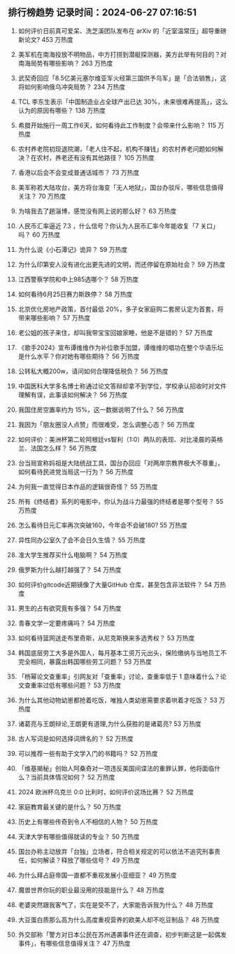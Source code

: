 
## 排行榜趋势 记录时间：2024-06-27 07:16:51
  
  1. 如何评价日前真可爱呆、洗芝溪团队发布在 arXiv 的「近室温常压」超导重磅新论文? 453 万热度
    
  2. 美军机在南海投放不明物品，中方打捞到潜艇探测器，美方此举有何目的？对南海局势有哪些影响？ 263 万热度
    
  3. 武契奇回应「8.5亿美元塞尔维亚军火经第三国供予乌军」是「合法销售」，这将如何影响俄乌冲突局势？ 234 万热度
    
  4. TCL 李东生表示「中国制造业占全球产出已达 30%，未来很难再提高」，这么认为的原因有哪些？ 138 万热度
    
  5. 希腊开始施行一周工作6天，如何看待此工作制度？会带来什么影响？ 115 万热度
    
  6. 农村养老院初现退院潮，「老人住不起，机构不赚钱」的农村养老问题如何解决？在农村，养老还有没有其他路径？ 105 万热度
    
  7. 香港以后会不会变成普通话城市？ 73 万热度
    
  8. 美军称若大陆攻台，美方将台海变「无人地狱」，国台办驳斥，哪些信息值得关注？ 70 万热度
    
  9. 为啥我去了趟淄博，感觉没有网上说的那么好？ 63 万热度
    
  10. 人民币汇率逼近 7.3 ，什么信号？你认为人民币汇率今年能收复「7 关口」吗？ 60 万热度
    
  11. 为什么说《小石潭记》诡异？ 59 万热度
    
  12. 为什么印第安人没有进化出更先进的文明，而还停留在原始社会？ 59 万热度
    
  13. 江西警察学院和中上985选哪个？ 58 万热度
    
  14. 如何看待6月25日赛力斯跌停？ 58 万热度
    
  15. 北京优化房地产政策，首付最低 20%，多子女家庭购二套房认定为首套，将带来哪些影响？ 57 万热度
    
  16. 老公姐的孩子来住，却叫我带宝宝回娘家睡，他是不是错的？ 57 万热度
    
  17. 《歌手2024》宣布谭维维作为补位歌手加盟，谭维维的唱功在整个华语乐坛是什么水平？你对她有哪些期待？ 56 万热度
    
  18. 公转私大概200w，请问如何合理降低税负？ 56 万热度
    
  19. 中国医科大学多名博士称通过论文答辩却拿不到学位，学校承认招收时对文件理解有误，此事该如何解决？ 56 万热度
    
  20. 我国住房空置率约为 15%，这一数据说明了什么？ 56 万热度
    
  21. 我因为「朋友圈没人点赞」而很难受，怎么调整心态？ 56 万热度
    
  22. 如何评价：美洲杯第二轮阿根廷vs智利（1:0）两队的表现、对比凌晨的英格兰、法国怎么样？ 56 万热度
    
  23. 台当局宣称妈祖是大陆统战工具，国台办回应「对两岸宗教界极大不尊重」，如何看待民进党当局这一行为？ 56 万热度
    
  24. 为何我一直觉得日本作品的逻辑很奇怪？ 55 万热度
    
  25. 所有《终结者》系列的电影中，你认为战斗力最强的终结者是哪个型号？ 55 万热度
    
  26. 怎么看待日元汇率再次突破160，今年会不会破180? 55 万热度
    
  27. 异性同办公室久了会不会日久生情？ 55 万热度
    
  28. 准大学生推荐买什么电脑啊？ 54 万热度
    
  29. 俄罗斯为什么越打越强了？ 54 万热度
    
  30. 如何评价gitcode近期镜像了大量GitHub 仓库，甚至包含非法软件？ 54 万热度
    
  31. 男生的占有欲究竟有多强？ 54 万热度
    
  32. 青春文学一定要疼痛吗？ 54 万热度
    
  33. 如何看待篮网送走布里奇斯，从尼克斯换来多选秀权？ 53 万热度
    
  34. 韩国底层劳工大多是外国人，每月基本工资万元出头，保险缴纳与当地员工不完全相同，暴露出韩国哪些劳工问题？ 53 万热度
    
  35. 「杨幂论文查重率」引网友对「查重率」讨论，查重率低于 1 意味着什么？论文查重率过低有哪些问题？ 53 万热度
    
  36. 为什么其他动物幼崽都抢着吃饭，唯独人类幼崽需要求着哄着才吃饭？ 53 万热度
    
  37. 诸葛亮与王朗辩论,王朗更有道理,为什么获胜的是诸葛亮? 53 万热度
    
  38. 古人写词是如何选择词牌名的？ 52 万热度
    
  39. 可以推荐一些有助于文学入门的书籍吗？ 52 万热度
    
  40. 「维基揭秘」创始人阿桑奇对一项违反美国间谍法的重罪认罪，他将面临什么？当前具体情况如何？ 52 万热度
    
  41. 2024 欧洲杯乌克兰 0:0 比利时，如何评价这场比赛？ 52 万热度
    
  42. 家庭教育最关键的是什么？ 50 万热度
    
  43. 历史上有哪些传奇到令人不相信的人物？ 50 万热度
    
  44. 天津大学有哪些值得就读的专业？ 50 万热度
    
  45. 国台办称主动放弃「台独」立场者，符合相关规定的可以依法不追究刑事责任，如何解读？释放了哪些信号？ 49 万热度
    
  46. 为什么拜占庭帝国一直都不重视发展小亚细亚？ 49 万热度
    
  47. 魔兽世界你玩的职业最没用的技能是什么？ 48 万热度
    
  48. 老婆突然跟我客气了，实在是受不了，大家能告诉我为什么？ 48 万热度
    
  49. 大豆蛋白质那么高为什么高度重视营养的欧美人却不吃豆制品？ 48 万热度
    
  50. 外交部称「警方对日本公民在苏州遇袭事件还在调查，初步判断这是一起偶发事件」，有哪些信息值得关注？ 47 万热度
    